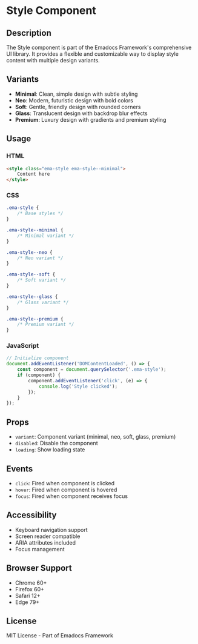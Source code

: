 # Style Component

## Description
The Style component is part of the Emadocs Framework's comprehensive UI library. It provides a flexible and customizable way to display style content with multiple design variants.

## Variants
- **Minimal**: Clean, simple design with subtle styling
- **Neo**: Modern, futuristic design with bold colors
- **Soft**: Gentle, friendly design with rounded corners
- **Glass**: Translucent design with backdrop blur effects
- **Premium**: Luxury design with gradients and premium styling

## Usage

### HTML
```html
<style class="ema-style ema-style--minimal">
    Content here
</style>
```

### CSS
```css
.ema-style {
    /* Base styles */
}

.ema-style--minimal {
    /* Minimal variant */
}

.ema-style--neo {
    /* Neo variant */
}

.ema-style--soft {
    /* Soft variant */
}

.ema-style--glass {
    /* Glass variant */
}

.ema-style--premium {
    /* Premium variant */
}
```

### JavaScript
```javascript
// Initialize component
document.addEventListener('DOMContentLoaded', () => {
    const component = document.querySelector('.ema-style');
    if (component) {
        component.addEventListener('click', (e) => {
            console.log('Style clicked');
        });
    }
});
```

## Props
- `variant`: Component variant (minimal, neo, soft, glass, premium)
- `disabled`: Disable the component
- `loading`: Show loading state

## Events
- `click`: Fired when component is clicked
- `hover`: Fired when component is hovered
- `focus`: Fired when component receives focus

## Accessibility
- Keyboard navigation support
- Screen reader compatible
- ARIA attributes included
- Focus management

## Browser Support
- Chrome 60+
- Firefox 60+
- Safari 12+
- Edge 79+

## License
MIT License - Part of Emadocs Framework
